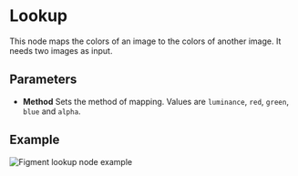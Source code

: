 # Lookup

This node maps the colors of an image to the colors of another image. It needs two images as input.

## Parameters

- **Method** Sets the method of mapping. Values are `luminance`, `red`, `green`, `blue` and `alpha`.

## Example

<img src="/img/nodes/lookup.jpg" alt="Figment lookup node example"/>
